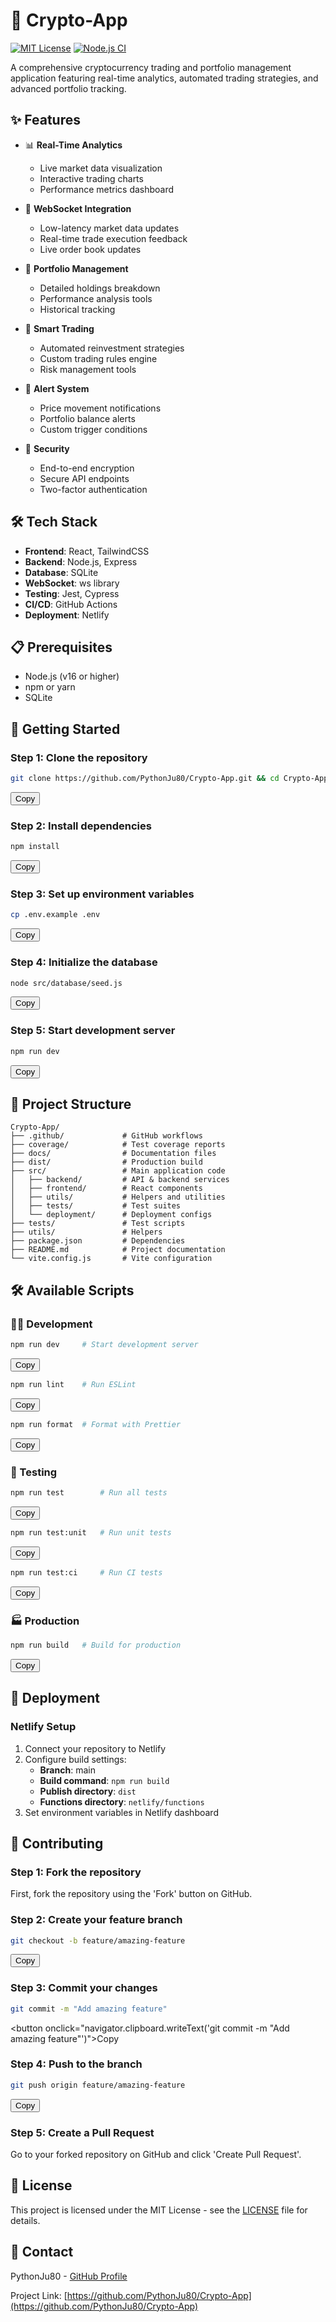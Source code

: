 # 🚀 Crypto-App

[![MIT License](https://img.shields.io/badge/License-MIT-green.svg)](https://choosealicense.com/licenses/mit/)
[![Node.js CI](https://github.com/PythonJu80/Crypto-App/actions/workflows/node.js.yml/badge.svg)](https://github.com/PythonJu80/Crypto-App/actions/workflows/node.js.yml)

A comprehensive cryptocurrency trading and portfolio management application featuring real-time analytics, automated trading strategies, and advanced portfolio tracking.

## ✨ Features

- 📊 **Real-Time Analytics**
  - Live market data visualization
  - Interactive trading charts
  - Performance metrics dashboard

- 🔄 **WebSocket Integration**
  - Low-latency market data updates
  - Real-time trade execution feedback
  - Live order book updates

- 💼 **Portfolio Management**
  - Detailed holdings breakdown
  - Performance analysis tools
  - Historical tracking

- 🤖 **Smart Trading**
  - Automated reinvestment strategies
  - Custom trading rules engine
  - Risk management tools

- 🔔 **Alert System**
  - Price movement notifications
  - Portfolio balance alerts
  - Custom trigger conditions

- 🔐 **Security**
  - End-to-end encryption
  - Secure API endpoints
  - Two-factor authentication

## 🛠️ Tech Stack

- **Frontend**: React, TailwindCSS
- **Backend**: Node.js, Express
- **Database**: SQLite
- **WebSocket**: ws library
- **Testing**: Jest, Cypress
- **CI/CD**: GitHub Actions
- **Deployment**: Netlify

## 📋 Prerequisites

- Node.js (v16 or higher)
- npm or yarn
- SQLite

## 🚀 Getting Started

### Step 1: Clone the repository
```bash
git clone https://github.com/PythonJu80/Crypto-App.git && cd Crypto-App
```
<button onclick="navigator.clipboard.writeText('git clone https://github.com/PythonJu80/Crypto-App.git && cd Crypto-App')">Copy</button>

### Step 2: Install dependencies
```bash
npm install
```
<button onclick="navigator.clipboard.writeText('npm install')">Copy</button>

### Step 3: Set up environment variables
```bash
cp .env.example .env
```
<button onclick="navigator.clipboard.writeText('cp .env.example .env')">Copy</button>

### Step 4: Initialize the database
```bash
node src/database/seed.js
```
<button onclick="navigator.clipboard.writeText('node src/database/seed.js')">Copy</button>

### Step 5: Start development server
```bash
npm run dev
```
<button onclick="navigator.clipboard.writeText('npm run dev')">Copy</button>

## 📁 Project Structure

```
Crypto-App/
├── .github/             # GitHub workflows
├── coverage/            # Test coverage reports
├── docs/                # Documentation files
├── dist/                # Production build
├── src/                 # Main application code
│   ├── backend/         # API & backend services
│   ├── frontend/        # React components
│   ├── utils/           # Helpers and utilities
│   ├── tests/           # Test suites
│   └── deployment/      # Deployment configs
├── tests/               # Test scripts
├── utils/               # Helpers
├── package.json         # Dependencies
├── README.md            # Project documentation
└── vite.config.js       # Vite configuration
```

## 🛠️ Available Scripts

### 👨‍💻 Development
```bash
npm run dev     # Start development server
```
<button onclick="navigator.clipboard.writeText('npm run dev')">Copy</button>

```bash
npm run lint    # Run ESLint
```
<button onclick="navigator.clipboard.writeText('npm run lint')">Copy</button>

```bash
npm run format  # Format with Prettier
```
<button onclick="navigator.clipboard.writeText('npm run format')">Copy</button>

### 🧪 Testing
```bash
npm run test        # Run all tests
```
<button onclick="navigator.clipboard.writeText('npm run test')">Copy</button>

```bash
npm run test:unit   # Run unit tests
```
<button onclick="navigator.clipboard.writeText('npm run test:unit')">Copy</button>

```bash
npm run test:ci     # Run CI tests
```
<button onclick="navigator.clipboard.writeText('npm run test:ci')">Copy</button>

### 🏭 Production
```bash
npm run build   # Build for production
```
<button onclick="navigator.clipboard.writeText('npm run build')">Copy</button>

## 🚀 Deployment

### Netlify Setup

1. Connect your repository to Netlify
2. Configure build settings:
   - **Branch**: main
   - **Build command**: `npm run build`
   - **Publish directory**: `dist`
   - **Functions directory**: `netlify/functions`
3. Set environment variables in Netlify dashboard

## 🤝 Contributing

### Step 1: Fork the repository
First, fork the repository using the 'Fork' button on GitHub.

### Step 2: Create your feature branch
```bash
git checkout -b feature/amazing-feature
```
<button onclick="navigator.clipboard.writeText('git checkout -b feature/amazing-feature')">Copy</button>

### Step 3: Commit your changes
```bash
git commit -m "Add amazing feature"
```
<button onclick="navigator.clipboard.writeText('git commit -m "Add amazing feature"')">Copy</button>

### Step 4: Push to the branch
```bash
git push origin feature/amazing-feature
```
<button onclick="navigator.clipboard.writeText('git push origin feature/amazing-feature')">Copy</button>

### Step 5: Create a Pull Request
Go to your forked repository on GitHub and click 'Create Pull Request'.

## 📜 License

This project is licensed under the MIT License - see the [LICENSE](LICENSE) file for details.

## 📧 Contact

PythonJu80 - [GitHub Profile](https://github.com/PythonJu80)

Project Link: [https://github.com/PythonJu80/Crypto-App](https://github.com/PythonJu80/Crypto-App)
